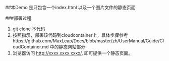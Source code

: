 ##本Demo 是只包含一个index.html 以及一个图片文件的静态页面

###部署过程
1. git clone 本代码
2. 按照指示，部署该代码到cloudcontainer上，具体步骤参考https://github.com/MaxLeap/Docs/blob/master/zh/UserManual/Guide/CloudContainer.md 中的静态网站部分
3. 浏览器访问 http://xxxx.xxxx.xxxx/, 即可提供一个静态页面。


